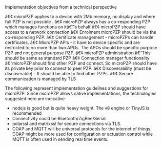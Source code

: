 Implementation objectives from a technical perspective

â€¢ microPZP applies to a device with 2Mb memory, no display and where full PZP is not possible .
â€¢ microPZP always has a co-responding PZP which manages functions on itâ€™s behalf
â€¢ microPZP should have access to a network connection
â€¢ Enrolment microPZP should be via the co-responding PZP.
â€¢ Certificate management - microPZPs can handle certificates.
â€¢ MicroPZP APIs - it have to device specific and are restricted to no more than two APOs. The APOs should be specific purpose PZP and not general purpose PZP.
â€¢ microPZP administration â€“This should be same as standard PZP
â€¢ Connection manager functionality â€“microPZP should find other PZP and connect. So microPZP should have its private key prior to connect to peer PZP.
â€¢ Discoverability (must be discoverable) - It should be able to find other PZPs.
â€¢ Secure communication is managed by TLS

The following represent implementation guidelines and suggestions for microPZP.
Since microPZP allows native implementations, the technologies suggested here are indicative
* nodejs is good but is quite heavy weight. The v8 engine or TinyJS is recommended
* Connectivity could be Bluetooth/ZigBee/Serial.
* polarssl and matrixssl for secure connections via TLS.
* COAP and MQTT will be universal protocols for the internet of things, COAP might be more used for configuration or actuation control while MQTT is often used in sending real time events.

